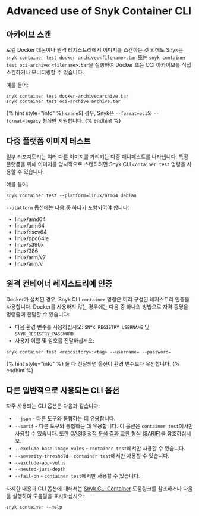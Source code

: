 # Advanced use of Snyk Container CLI

## 아카이브 스캔

로컬 Docker 데몬이나 원격 레지스트리에서 이미지를 스캔하는 것 외에도 Snyk는 `snyk container test docker-archive:<filename>.tar` 또는 `snyk container test oci-archive:<filename>.tar`을 실행하여 Docker 또는 OCI 아카이브를 직접 스캔하거나 모니터링할 수 있습니다.

예를 들어:

```
snyk container test docker-archive:archive.tar
snyk container test oci-archive:archive.tar
```

{% hint style="info" %}
`crane`의 경우, Snyk은 `--format=oci`와 `--format=legacy` 형식만 지원합니다.
{% endhint %}

## 다중 플랫폼 이미지 테스트

일부 리포지토리는 여러 다른 이미지를 가리키는 다중 매니페스트를 나타냅니다. 특정 플랫폼을 위해 이미지를 명시적으로 스캔하려면 Snyk CLI `container test` 명령을 사용할 수 있습니다.

예를 들어:

```
snyk container test --platform=linux/arm64 debian
```

`--platform` 옵션에는 다음 중 하나가 포함되어야 합니다:

* linux/amd64
* linux/arm64
* linux/riscv64
* linux/ppc64le
* linux/s390x
* linux/386
* linux/arm/v7
* linux/arm/v

## 원격 컨테이너 레지스트리에 인증

Docker가 설치된 경우, Snyk CLI `container` 명령은 미리 구성된 레지스트리 인증을 사용합니다. Docker를 사용하지 않는 경우에는 다음 중 하나의 방법으로 자격 증명을 명령줄에 전달할 수 있습니다:

* 다음 환경 변수를 사용하십시오: `SNYK_REGISTRY_USERNAME` 및 `SNYK_REGISTRY_PASSWORD`
* 사용자 이름 및 암호를 전달하십시오:

```
snyk container test <repository>:<tag> --username= --password=
```

{% hint style="info" %}
둘 다 전달되면 옵션이 환경 변수보다 우선합니다.
{% endhint %}

## 다른 일반적으로 사용되는 CLI 옵션

자주 사용되는 CLI 옵션은 다음과 같습니다:

* `--json` - 다른 도구와 통합하는 데 유용합니다.
* `--sarif` - 다른 도구와 통합하는 데 유용합니다. 이 옵션은 `container test`에서만 사용할 수 있습니다. 또한 [OASIS 정적 분석 결과 교환 형식 (SARIF)](https://www.oasis-open.org/committees/tc_home.php?wg_abbrev=sarif)을 참조하십시오.
* `--exclude-base-image-vulns` - `container test`에서만 사용할 수 있습니다.
* `--severity-threshold` - `container test`에서만 사용할 수 있습니다.
* `--exclude-app-vulns`
* `--nested-jars-depth`
* `--fail-on` - `container test`에서만 사용할 수 있습니다.

자세한 내용과 CLI 옵션에 대해서는 [Snyk CLI Container](../../commands/container.md) 도움링크를 참조하거나 다음을 실행하여 도움말을 표시하십시오:

```
snyk container --help
```
